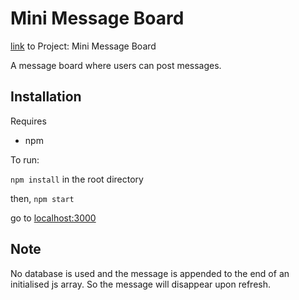 # Mini Message Board
<p><a href="https://www.theodinproject.com/paths/full-stack-javascript/courses/nodejs/lessons/mini-message-board">link</a> to Project: Mini Message Board</p>

<p>A message board where users can post messages.</p>

## Installation
<p>Requires</p>
<ul>
	<li>npm</li>
</ul>

<p>To run:</p>
<p><code>npm install</code> in the root directory</p>
<p>then, <code>npm start</code></p>
<p>go to <a href='localhost:3000'>localhost:3000</a></p>

## Note
No database is used and the message is appended to the end of an initialised js array. So the message will disappear upon refresh.
